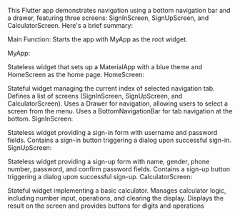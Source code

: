 This Flutter app demonstrates navigation using a bottom navigation bar and a drawer, featuring three screens: SignInScreen, SignUpScreen, and CalculatorScreen. Here's a brief summary:

Main Function: Starts the app with MyApp as the root widget.

MyApp:

Stateless widget that sets up a MaterialApp with a blue theme and HomeScreen as the home page.
HomeScreen:

Stateful widget managing the current index of selected navigation tab.
Defines a list of screens (SignInScreen, SignUpScreen, and CalculatorScreen).
Uses a Drawer for navigation, allowing users to select a screen from the menu.
Uses a BottomNavigationBar for tab navigation at the bottom.
SignInScreen:

Stateless widget providing a sign-in form with username and password fields.
Contains a sign-in button triggering a dialog upon successful sign-in.
SignUpScreen:

Stateless widget providing a sign-up form with name, gender, phone number, password, and confirm password fields.
Contains a sign-up button triggering a dialog upon successful sign-up.
CalculatorScreen:

Stateful widget implementing a basic calculator.
Manages calculator logic, including number input, operations, and clearing the display.
Displays the result on the screen and provides buttons for digits and operations
